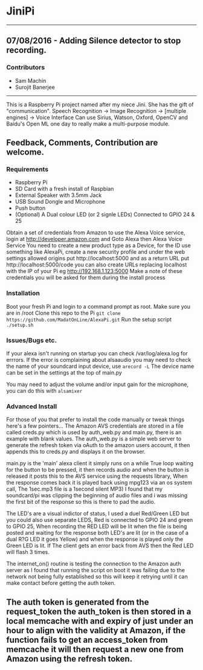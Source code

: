 # JiniPi
 
---
## 07/08/2016 - Adding Silence detector to stop recording. 

### Contributors
* Sam Machin
* Surojit Banerjee
 
---
This is a Raspberry Pi project named after my niece Jini. She has the gift of "communication".
Speech Recognition -> Image Recognition -> [multiple engines] -> Voice Interface
Can use Sirius, Watson, Oxford, OpenCV and Baidu's Open ML one day to really make a multi-purpose module.

Feedback, Comments, Contribution are welcome.
---
 
### Requirements
* Raspberry Pi
* SD Card with a fresh install of Raspbian 
* External Speaker with 3.5mm Jack
* USB Sound Dongle and Microphone
* Push button
* (Optional) A Dual colour LED (or 2 signle LEDs) Connected to GPIO 24 & 25


Obtain a set of credentials from Amazon to use the Alexa Voice service, login at http://developer.amazon.com and Goto Alexa then Alexa Voice Service
You need to create a new product type as a Device, for the ID use something like AlexaPi, create a new security profile and under the web settings allowed origins put http://localhost:5000 and as a return URL put http://localhost:5000/code you can also create URLs replacing localhost with the IP of your Pi  eg http://192.168.1.123:5000
Make a note of these credentials you will be asked for them during the install process

### Installation
Boot your fresh Pi and login to a command prompt as root.
Make sure you are in /root
Clone this repo to the Pi    `git clone https://github.com/MadatOnLine/AlexaPi.git`
Run the setup script         `./setup.sh`

### Issues/Bugs etc.

If your alexa isn't running on startup you can check /var/log/alexa.log for errrors.
If the error is complaining about alsaaudio you may need to check the name of your soundcard input device, use `arecord -L` 
The device name can be set in the settings at the top of main.py 

You may need to adjust the volume and/or input gain for the microphone, you can do this with `alsamixer`

### Advanced Install
For those of you that prefer to install the code manually or tweak things here's a few pointers...
The Amazon AVS credentials are stored in a file called creds.py which is used by auth_web.py and main.py, there is an example with blank values.
The auth_web.py is a simple web server to generate the refresh token via oAuth to the amazon users account, it then appends this to creds.py and displays it on the browser.

main.py is the 'main' alexa client it simply runs on a while True loop waiting for the button to be pressed, it then records audio and when the button is released it posts this to the AVS service using the requests library, When the response comes back it is played back using mpg123 via an os system call, The 1sec.mp3 file is a 1second silent MP3) I found that my soundcard/pi was clipping the beginning of audio files and i was missing the first bit of the response so this is there to pad the audio.

The LED's are a visual indictor of status, I used a duel Red/Green LED but you could also use separate LEDS, Red is connected to GPIO 24 and green to GPIO 25, When recording the RED LED will be lit when the file is being posted and waiting for the response both LED's are lit (or in the case of a dual R?G LED it goes Yellow) and when the response is played only the Green LED is lit. If The client gets an error back from AVS then the Red LED will flash 3 times.

The internet_on() routine is testing the connection to the Amazon auth server as I found that running the script on boot it was failing due to the network not being fully established so this will keep it retrying until it can make contact before getting the auth token.

The auth token is generated from the request_token the auth_token is then stored in a local memcache with and expiry of just under an hour to align with the validity at Amazon, if the function fails to get an access_token from memcache it will then request a new one from Amazon using the refresh token.
---
 

